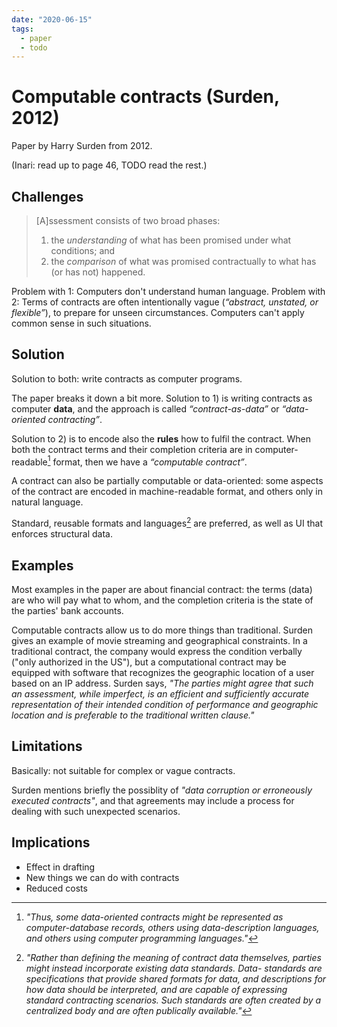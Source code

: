 ```yaml
---
date: "2020-06-15"
tags:
  - paper
  - todo
---
```


# Computable contracts (Surden, 2012)

Paper by Harry Surden from 2012.

(Inari: read up to page 46, TODO read the rest.)

## Challenges

> [A]ssessment consists of two broad phases:
> 1) the _understanding_ of what has been promised under what conditions; and
> 2) the _comparison_ of what was promised contractually to what has (or has not) happened.

Problem with 1: Computers don't understand human language.
Problem with 2: Terms of contracts are often intentionally vague (_“abstract, unstated, or flexible”_), to prepare for unseen circumstances. Computers can't apply common sense in such situations.

## Solution

Solution to both: write contracts as computer programs.

The paper breaks it down a bit more. Solution to 1) is writing contracts as computer __data__, and the approach is called _“contract-as-data”_ or _“data-oriented contracting”_.

Solution to 2) is to encode also the __rules__ how to fulfil the contract. When both the contract terms and their completion criteria are in computer-readable[^1] format, then we have a _“computable contract”_.

A contract can also be partially computable or data-oriented: some aspects of the contract are encoded in machine-readable format, and others only in natural language.

Standard, reusable formats and languages[^2] are preferred, as well as UI that enforces structural data.


## Examples

Most examples in the paper are about financial contract: the terms (data) are who will pay what to whom, and the completion criteria is the state of the parties' bank accounts.

Computable contracts allow us to do more things than traditional. Surden gives an example of movie streaming and geographical constraints. In a traditional contract, the company would express the condition verbally ("only authorized in the US"), but a computational contract may be equipped with software that recognizes the geographic location of a user based on an IP address. Surden says, _"The parties might agree that such an assessment, while imperfect, is an efficient and sufficiently accurate representation of their intended condition of performance and geographic location and is preferable to the traditional written clause."_

## Limitations

Basically: not suitable for complex or vague contracts.

Surden mentions briefly the possiblity of _"data corruption or erroneously executed contracts"_, and that agreements may include a process for dealing with such unexpected scenarios.

## Implications

* Effect in drafting
* New things we can do with contracts
* Reduced costs

<!-- Part V explores how reductions in transaction costs
can impact legal scope, using copyright’s “fair use” doctrine as an example. -->


[^1]: _"Thus, some data-oriented contracts might be represented as computer-database records, others using data-description languages, and others using computer programming languages."_

[^2]: _"Rather than defining the meaning of contract data themselves, parties might instead incorporate existing data standards. Data- standards are specifications that provide shared formats for data, and descriptions for how data should be interpreted, and are capable of expressing standard contracting scenarios. Such standards are often created by a centralized body and are often publically available."_
